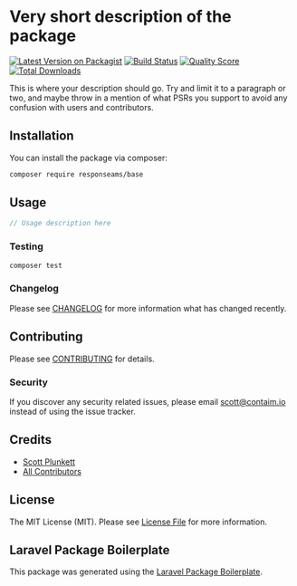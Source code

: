 # Very short description of the package

[![Latest Version on Packagist](https://img.shields.io/packagist/v/responseams/base.svg?style=flat-square)](https://packagist.org/packages/responseams/base)
[![Build Status](https://img.shields.io/travis/responseams/base/master.svg?style=flat-square)](https://travis-ci.org/responseams/base)
[![Quality Score](https://img.shields.io/scrutinizer/g/responseams/base.svg?style=flat-square)](https://scrutinizer-ci.com/g/responseams/base)
[![Total Downloads](https://img.shields.io/packagist/dt/responseams/base.svg?style=flat-square)](https://packagist.org/packages/responseams/base)

This is where your description should go. Try and limit it to a paragraph or two, and maybe throw in a mention of what PSRs you support to avoid any confusion with users and contributors.

## Installation

You can install the package via composer:

```bash
composer require responseams/base
```

## Usage

``` php
// Usage description here
```

### Testing

``` bash
composer test
```

### Changelog

Please see [CHANGELOG](CHANGELOG.md) for more information what has changed recently.

## Contributing

Please see [CONTRIBUTING](CONTRIBUTING.md) for details.

### Security

If you discover any security related issues, please email scott@contaim.io instead of using the issue tracker.

## Credits

- [Scott Plunkett](https://github.com/responseams)
- [All Contributors](../../contributors)

## License

The MIT License (MIT). Please see [License File](LICENSE.md) for more information.

## Laravel Package Boilerplate

This package was generated using the [Laravel Package Boilerplate](https://laravelpackageboilerplate.com).